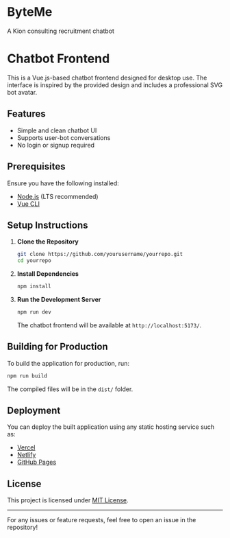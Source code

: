# ByteMe
A Kion consulting recruitment chatbot

# Chatbot Frontend

This is a Vue.js-based chatbot frontend designed for desktop use. The interface is inspired by the provided design and includes a professional SVG bot avatar.

## Features
- Simple and clean chatbot UI
- Supports user-bot conversations
- No login or signup required

## Prerequisites
Ensure you have the following installed:
- [Node.js](https://nodejs.org/) (LTS recommended)
- [Vue CLI](https://cli.vuejs.org/)

## Setup Instructions

1. **Clone the Repository**
   ```sh
   git clone https://github.com/yourusername/yourrepo.git
   cd yourrepo
   ```

2. **Install Dependencies**
   ```sh
   npm install
   ```

3. **Run the Development Server**
   ```sh
   npm run dev
   ```
   The chatbot frontend will be available at `http://localhost:5173/`.

## Building for Production
To build the application for production, run:
   ```sh
   npm run build
   ```
The compiled files will be in the `dist/` folder.

## Deployment
You can deploy the built application using any static hosting service such as:
- [Vercel](https://vercel.com/)
- [Netlify](https://www.netlify.com/)
- [GitHub Pages](https://pages.github.com/)

## License
This project is licensed under [MIT License](LICENSE).

---
For any issues or feature requests, feel free to open an issue in the repository!


